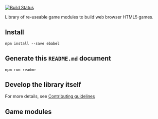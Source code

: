 [![Build Status](https://travis-ci.org/ebabel-eu/ebabel.svg?branch=master)](https://travis-ci.org/ebabel-eu/ebabel)

Library of re-useable game modules to build web browser HTML5 games.

## Install
```
npm install --save ebabel
```

## Generate this `README.md` document
```
npm run readme
```

## Develop the library itself
For more details, see [Contributing guidelines](CONTRIBUTING.md)

## Game modules